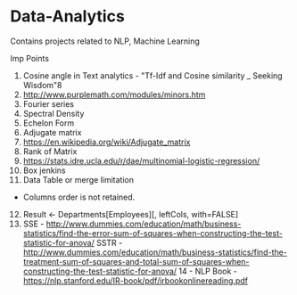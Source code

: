 # Data-Analytics
Contains projects related to NLP, Machine Learning

Imp Points
1. Cosine angle in Text analytics - "Tf-Idf and Cosine similarity _ Seeking Wisdom"8
2. http://www.purplemath.com/modules/minors.htm
3. Fourier series
4. Spectral Density
5. Echelon Form
6. Adjugate matrix
7. https://en.wikipedia.org/wiki/Adjugate_matrix
8. Rank of Matrix
9. https://stats.idre.ucla.edu/r/dae/multinomial-logistic-regression/
10. Box jenkins
11. Data Table or merge limitation 
- Columns order is not retained.
12. Result <- Departments[Employees][, leftCols, with=FALSE]
13. SSE - http://www.dummies.com/education/math/business-statistics/find-the-error-sum-of-squares-when-constructing-the-test-statistic-for-anova/
  SSTR - http://www.dummies.com/education/math/business-statistics/find-the-treatment-sum-of-squares-and-total-sum-of-squares-when-constructing-the-test-statistic-for-anova/
14 - NLP Book - https://nlp.stanford.edu/IR-book/pdf/irbookonlinereading.pdf

